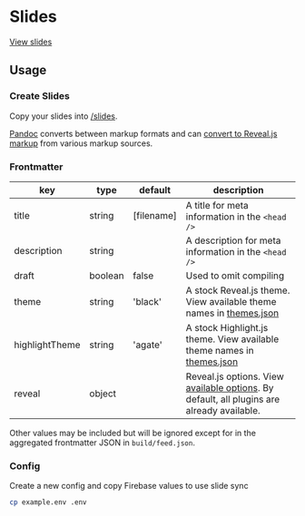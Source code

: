 # Slides

[View slides](https://brettinternet.github.io/slides/)

## Usage

### Create Slides

Copy your slides into [/slides](./slides).

[Pandoc](https://pandoc.org/installing.html) converts between markup formats and can [convert to Reveal.js markup](https://pandoc.org/MANUAL.html#slide-shows) from various markup sources.

### Frontmatter

| key            | type    | default    | description                                                                                                               |
| -------------- | ------- | ---------- | ------------------------------------------------------------------------------------------------------------------------- |
| title          | string  | [filename] | A title for meta information in the `<head />`                                                                            |
| description    | string  |            | A description for meta information in the `<head />`                                                                      |
| draft          | boolean | false      | Used to omit compiling                                                                                                    |
| theme          | string  | 'black'    | A stock Reveal.js theme. View available theme names in [themes.json](./scripts/utils/themes.json)                         |
| highlightTheme | string  | 'agate'    | A stock Highlight.js theme. View available theme names in [themes.json](./scripts/utils/themes.json)                      |
| reveal         | object  |            | Reveal.js options. View [available options](https://revealjs.com/config/). By default, all plugins are already available. |

Other values may be included but will be ignored except for in the aggregated frontmatter JSON in `build/feed.json`.

### Config

Create a new config and copy Firebase values to use slide sync

```sh
cp example.env .env
```

<!--
TODO:
- [ ] Add D3 with transitions: https://github.com/jlegewie/reveal.js-d3js-plugin (and possibly diagram plugin: https://github.com/teone/reveal.js-diagram-plugin)
- [ ] chalkboard/drawing: https://github.com/rajgoel/reveal.js-plugins/tree/master/chalkboard
- [ ] chartjs: https://github.com/rajgoel/reveal.js-plugins/tree/master/chart
-->
